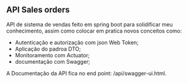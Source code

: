 ## API Sales orders

API de sistema de vendas feito em spring boot para solidificar meu conhecimento, assim como colocar em pratica novos conceitos como:

* Autenticação e autorização com json Web Token;
* Aplicação do padroa DTO;
* Monitoramento com Actuator;
* documentação com Swagger;

A Documentação da API fica no end point: /api/swagger-ui.html.
